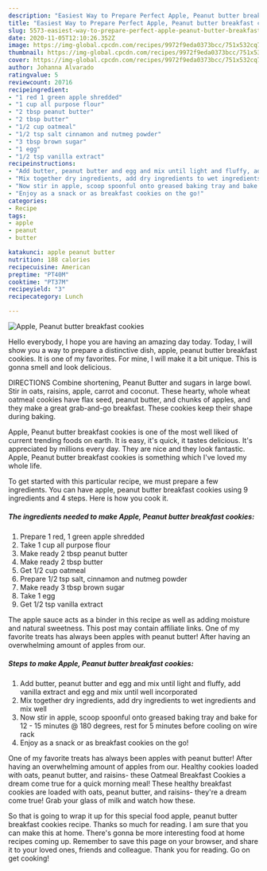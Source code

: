 ```yaml
---
description: "Easiest Way to Prepare Perfect Apple, Peanut butter breakfast cookies"
title: "Easiest Way to Prepare Perfect Apple, Peanut butter breakfast cookies"
slug: 5573-easiest-way-to-prepare-perfect-apple-peanut-butter-breakfast-cookies
date: 2020-11-05T12:10:26.352Z
image: https://img-global.cpcdn.com/recipes/9972f9eda0373bcc/751x532cq70/apple-peanut-butter-breakfast-cookies-recipe-main-photo.jpg
thumbnail: https://img-global.cpcdn.com/recipes/9972f9eda0373bcc/751x532cq70/apple-peanut-butter-breakfast-cookies-recipe-main-photo.jpg
cover: https://img-global.cpcdn.com/recipes/9972f9eda0373bcc/751x532cq70/apple-peanut-butter-breakfast-cookies-recipe-main-photo.jpg
author: Johanna Alvarado
ratingvalue: 5
reviewcount: 20716
recipeingredient:
- "1 red 1 green apple shredded"
- "1 cup all purpose flour"
- "2 tbsp peanut butter"
- "2 tbsp butter"
- "1/2 cup oatmeal"
- "1/2 tsp salt cinnamon and nutmeg powder"
- "3 tbsp brown sugar"
- "1 egg"
- "1/2 tsp vanilla extract"
recipeinstructions:
- "Add butter, peanut butter and egg and mix until light and fluffy, add vanilla extract and egg and mix until well incorporated"
- "Mix together dry ingredients, add dry ingredients to wet ingredients and mix well"
- "Now stir in apple, scoop spoonful onto greased baking tray and bake for 12 - 15 minutes @ 180 degrees, rest for 5 minutes before cooling on wire rack"
- "Enjoy as a snack or as breakfast cookies on the go!"
categories:
- Recipe
tags:
- apple
- peanut
- butter

katakunci: apple peanut butter 
nutrition: 188 calories
recipecuisine: American
preptime: "PT40M"
cooktime: "PT37M"
recipeyield: "3"
recipecategory: Lunch

---
```



![Apple, Peanut butter breakfast cookies](https://img-global.cpcdn.com/recipes/9972f9eda0373bcc/751x532cq70/apple-peanut-butter-breakfast-cookies-recipe-main-photo.jpg)

Hello everybody, I hope you are having an amazing day today. Today, I will show you a way to prepare a distinctive dish, apple, peanut butter breakfast cookies. It is one of my favorites. For mine, I will make it a bit unique. This is gonna smell and look delicious.

DIRECTIONS Combine shortening, Peanut Butter and sugars in large bowl. Stir in oats, raisins, apple, carrot and coconut. These hearty, whole wheat oatmeal cookies have flax seed, peanut butter, and chunks of apples, and they make a great grab-and-go breakfast. These cookies keep their shape during baking.

Apple, Peanut butter breakfast cookies is one of the most well liked of current trending foods on earth. It is easy, it's quick, it tastes delicious. It's appreciated by millions every day. They are nice and they look fantastic. Apple, Peanut butter breakfast cookies is something which I've loved my whole life.


To get started with this particular recipe, we must prepare a few ingredients. You can have apple, peanut butter breakfast cookies using 9 ingredients and 4 steps. Here is how you cook it.

<!--inarticleads1-->

##### The ingredients needed to make Apple, Peanut butter breakfast cookies:

1. Prepare 1 red, 1 green apple shredded
1. Take 1 cup all purpose flour
1. Make ready 2 tbsp peanut butter
1. Make ready 2 tbsp butter
1. Get 1/2 cup oatmeal
1. Prepare 1/2 tsp salt, cinnamon and nutmeg powder
1. Make ready 3 tbsp brown sugar
1. Take 1 egg
1. Get 1/2 tsp vanilla extract


The apple sauce acts as a binder in this recipe as well as adding moisture and natural sweetness. This post may contain affiliate links. One of my favorite treats has always been apples with peanut butter! After having an overwhelming amount of apples from our. 

<!--inarticleads2-->

##### Steps to make Apple, Peanut butter breakfast cookies:

1. Add butter, peanut butter and egg and mix until light and fluffy, add vanilla extract and egg and mix until well incorporated
1. Mix together dry ingredients, add dry ingredients to wet ingredients and mix well
1. Now stir in apple, scoop spoonful onto greased baking tray and bake for 12 - 15 minutes @ 180 degrees, rest for 5 minutes before cooling on wire rack
1. Enjoy as a snack or as breakfast cookies on the go!


One of my favorite treats has always been apples with peanut butter! After having an overwhelming amount of apples from our. Healthy cookies loaded with oats, peanut butter, and raisins- these Oatmeal Breakfast Cookies a dream come true for a quick morning meal! These healthy breakfast cookies are loaded with oats, peanut butter, and raisins- they&#39;re a dream come true! Grab your glass of milk and watch how these. 

So that is going to wrap it up for this special food apple, peanut butter breakfast cookies recipe. Thanks so much for reading. I am sure that you can make this at home. There's gonna be more interesting food at home recipes coming up. Remember to save this page on your browser, and share it to your loved ones, friends and colleague. Thank you for reading. Go on get cooking!
